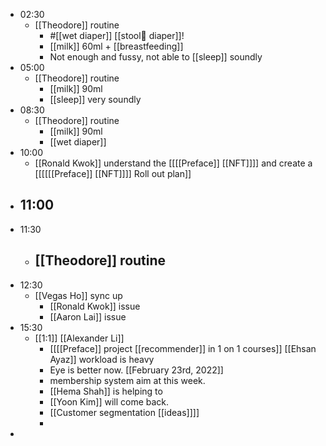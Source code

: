 - 02:30
    - [[Theodore]] routine
        - #[[wet diaper]] [[stool💩 diaper]]!
        - [[milk]] 60ml + [[breastfeeding]]
        - Not enough and fussy, not able to [[sleep]] soundly
- 05:00
    - [[Theodore]] routine
        - [[milk]] 90ml
        - [[sleep]] very soundly
- 08:30
    - [[Theodore]] routine
        - [[milk]] 90ml
        - [[wet diaper]]
- 10:00
    - [[Ronald Kwok]] understand the [[[[Preface]] [[NFT]]]] and create a  [[[[[[Preface]] [[NFT]]]] Roll out plan]]
- 11:00
    - 
- 11:30
    - [[Theodore]] routine
        - 
- 12:30
    - [[Vegas Ho]] sync up
        - [[Ronald Kwok]] issue
        - [[Aaron Lai]] issue
- 15:30
    - [[1:1]] [[Alexander Li]]
        - [[[[Preface]] project [[recommender]] in 1 on 1 courses]] [[Ehsan Ayaz]] workload is heavy
        - Eye is better now. [[February 23rd, 2022]]
        - membership system aim at this week.
        - [[Hema Shah]] is helping to 
        - [[Yoon Kim]] will come back.
        - [[Customer segmentation [[ideas]]]]
        - 
- 
